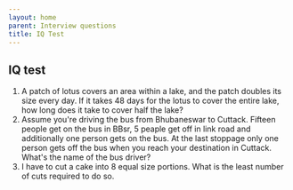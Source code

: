 ```yaml
---
layout: home
parent: Interview questions
title: IQ Test
---
```


## IQ test

1. A patch of lotus covers an area within a lake, and the patch doubles its size every day. If it takes 48 days for the lotus to cover the entire lake, how long does it take to cover half the lake?
2. Assume you're driving the bus from Bhubaneswar to Cuttack. Fifteen people get on the bus in BBsr, 5 peaple get off in link road and additionally one person gets on the bus. At the last stoppage only one person gets off the bus when you reach your destination in Cuttack. What's the name of the bus driver?
3. I have to cut a cake into 8 equal size portions. What is the least number of cuts required to do so. 